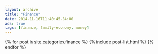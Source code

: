 ```yaml
---
layout: archive
title: "Finance"
date: 2014-11-16T11:40:45-04:00
ads: true
tags: [finance, family-economy, money]
---
```



<div class="tiles">
{% for post in site.categories.finance %}
  {% include post-list.html %}
{% endfor %}
</div><!-- /.tiles -->